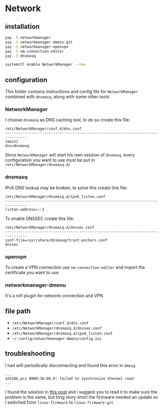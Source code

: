 # Network

## installation

```bash
yay -S networkmanager
yay -S networkmanager-dmenu-git
yay -S networkmanager-openvpn
yay -S nm-connection-editor
yay -S dnsmasq

systemctl enable NetworkManager --now
```

## configuration

This folder contains instructions and config file for `NetworkManager` combined
with `dnsmasq`, along with some other tools

### NetworkManager

I choose `dnsmasq` as DNS caching tool, to do so create this file:
```
/etc/NetworkManager/conf.d/dns.conf
--------------------------------------------------------------------------------
[main]
dns=dnsmasq
```

Since `NetworkManager` will start his own session of `dnsmasq`, every
configuration you want to use must be put in `/etc/NetworkManager/dnsmasq.d/`

### dnsmasq

IPv6 DNS lookup may be broken, to solve this create this file:
```
/etc/NetworkManager/dnsmasq.d/ipv6_listen.conf
--------------------------------------------------------------------------------
listen-address=::1
```

To enable DNSSEC create this file:
```
/etc/NetworkManager/dnsmasq.d/dnssec.conf
--------------------------------------------------------------------------------
conf-file=/usr/share/dnsmasq/trust-anchors.conf
dnssec
```

### openvpn

To create a VPN connection use `nm-connection-editor` and import the certificate
you want to use


### networkmanager-dmenu

It's a rofi plugin for network connection and VPN

## file path

- `/etc/NetworkManager/conf.d/dns.conf`
- `/etc/NetworkManager/dnsmasq.d/dnssec.conf`
- `/etc/NetworkManager/dnsmasq.d/ipv6_listen.conf`
- `~/.config/networkmanager-dmenu/config.ini`

## troubleshooting

I had wifi periodically disconnecting and found this error in `dmesg`
```
...
ath10k_pci 0000:3b:00.0: failed to synchronize thermal read
...
```

I found the solution in [this
post](https://bbs.archlinux.org/viewtopic.php?id=229808) and i suggest you to
read it to make sure the problem is the same, but long story short the firmware
needed an update so I switched from `linux-firmware` to `linux-firmware-git`
